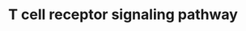 ---
annotations:
- id: PW:0000821
  parent: signaling pathway
  type: Pathway Ontology
  value: T cell receptor signaling pathway
authors:
- A.Pandey
- MaintBot
- Ddigles
- L Dupuis
- Eweitz
description: ''
last-edited: 2021-05-23
organisms:
- Mus musculus
redirect_from:
- /index.php/Pathway:WP480
- /instance/WP480
revision: null
schema-jsonld:
- '@context': https://schema.org/
  '@id': https://wikipathways.github.io/pathways/WP480.html
  '@type': Dataset
  creator:
    '@type': Organization
    name: WikiPathways
  description: ''
  keywords:
  - Abi1
  - Abl1
  - Acp1
  - Akt1
  - Arhgdib
  - Arhgef6
  - Arhgef7
  - Bcl10
  - Braf
  - CDC42
  - Cabin1
  - Card11
  - Cbl
  - Cblb
  - Cd2
  - Cd247
  - Cd2ap
  - Cd3d
  - Cd3e
  - Cd3g
  - Cd4
  - Cd5
  - Cd8a
  - Cebpb
  - Cish
  - Creb1
  - Crebbp
  - Crk
  - Crkl
  - Ctnnb1
  - Dbnl
  - Def6
  - Dlg1
  - Dnm2
  - Dock2
  - Dtx1
  - Dusp3
  - ENAH
  - Evl
  - Fcrl5
  - Fos
  - Fyb
  - Fyn
  - Gab2
  - Git2
  - Gm2423
  - Grap
  - Grap2
  - Grb2
  - Hdac7
  - Homer3
  - Itk
  - Itpr1
  - Jak3
  - Jun
  - Khdrbs1
  - Lat
  - Lax1
  - Lck
  - Lcp2
  - Lime1
  - Lyn
  - Map2k1
  - Map2k2
  - Map3k1
  - Map4k1
  - Mapk1
  - Mapk3
  - Mapk7
  - Muc1
  - NCL
  - Nck1
  - Nedd9
  - Nfam1
  - Nfatc2
  - PTPN3
  - Pag1
  - Pak1
  - Pik3r1
  - Pik3r2
  - Plcg1
  - Ppp3cb
  - Prkcq
  - Prkd2
  - Pstpip1
  - Ptk2
  - Ptk2b
  - Ptpn11
  - Ptpn12
  - Ptpn22
  - Ptpn6
  - Ptprc
  - Ptprh
  - Ptprj
  - Pxn
  - Rac2
  - Rap1a
  - Rapgef1
  - Rasa1
  - Rasgrp2
  - Ripk2
  - Sh2b3
  - Sh2d2a
  - Sh2d3c
  - Sh3bp2
  - Shb
  - Shc1
  - Sit1
  - Skap1
  - Skap2
  - Sla
  - Sla2
  - Sos1
  - Sos2
  - Src
  - Stat1
  - Stat5a
  - Stat5b
  - Stk39
  - Syk
  - TRA@
  - TRB@
  - Trat1
  - Tuba4a
  - Tubb5
  - Txk
  - Unc119
  - Vasp
  - Vav1
  - Vav2
  - Vav3
  - Was
  - Wasf2
  - Wipf1
  - Zap70
  license: CC0
  name: T cell receptor signaling pathway
seo: CreativeWork
title: T cell receptor signaling pathway
wpid: WP480
---